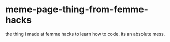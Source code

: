 # meme-page-thing-from-femme-hacks
the thing i made at femme hacks to learn how to code. its an absolute mess. 
